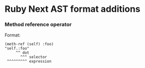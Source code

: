Ruby Next AST format additions
=======================

### Method reference operator

Format:

~~~
(meth-ref (self) :foo)
"self.:foo"
     ^^ dot
       ^^^ selector
 ^^^^^^^^^ expression
~~~
